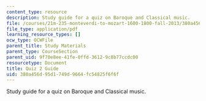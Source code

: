 ```yaml
---
content_type: resource
description: Study guide for a quiz on Baroque and Classical music.
file: /courses/21m-235-monteverdi-to-mozart-1600-1800-fall-2013/380a456d95d1749d9664fc54825f6f6f_MIT21M_235_F13_Quiz_2_Guid.pdf
file_type: application/pdf
learning_resource_types: []
ocw_type: OCWFile
parent_title: Study Materials
parent_type: CourseSection
parent_uid: 9f70e8ee-41fe-0ffd-3612-9c8b77ccdc00
resourcetype: Document
title: Quiz 2 Guide
uid: 380a456d-95d1-749d-9664-fc54825f6f6f
---
```

Study guide for a quiz on Baroque and Classical music.


